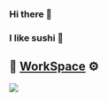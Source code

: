 ### Hi there 👋
### I like sushi 🍣

## :book: [WorkSpace](https://kawano-020.github.io/workspace/) :gear:

<!-- <img src="https://komarev.com/ghpvc/?username=kawano-020"> -->
<!-- <img src="https://github-readme-stats.vercel.app/api?username=kawano-020&layout=compact&count_private=true&show_icons=true&theme=github_dark"> -->
![](https://github-readme-stats.vercel.app/api/top-langs/?username=kawano-020&langs_count=10&layout=compact&count_private=true&show_icons=true&theme=github_dark)

<!-- - 🔭 I’m currently working on ...
- 🌱 I’m currently learning ...
- 👯 I’m looking to collaborate on ...
- 🤔 I’m looking for help with ...
- 💬 Ask me about ...
- 📫 How to reach me: ...
- 😄 Pronouns: ...
- ⚡ Fun fact: ... -->
